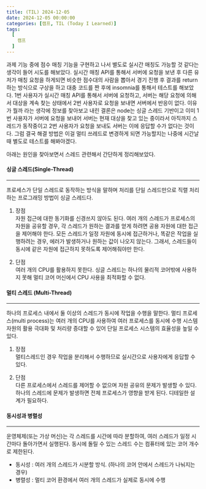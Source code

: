 ```yaml
---
title: (TIL) 2024-12-05
date: 2024-12-05 00:00:00
categories: [캠프, TIL (Today I Learned)]
tags:
  [
    캠프
  ]
---
```


과제 기능 중에 점수 매칭 기능을 구현하고 나서 별도로 실시간 매칭도 가능할 것 같다는 생각이 들어 시도를 해보았다. 실시간 매칭 API를 통해서 서버에 요청을 보낸 후 다른 유저가 매칭 요청을 하게되면 비슷한 점수대의 사람을 뽑아서 경기 진행 후 결과를 return 하는 방식으로 구상을 하고 대충 코드를 짠 후에 insomnia를 통해서 테스트를 해보았다. 1번 사용자가 실시간 매칭 API를 통해서 서버에 요청하고, 서버는 해당 요청에 의해서 대상을 계속 찾는 상태에서 2번 사용자로 요청을 보내면 서버에서 반응이 없다. 이유가 뭘까 라는 생각에 정보를 찾아보고 내린 결론은 node는 싱글 스레드 기반이고 이미 1번 사용자가 서버에 요청을 보내어 서버는 현재 대상을 찾고 있는 중이라서 아직까지 스레드가 동작중이고 2번 사용자가 요청을 보내도 서버는 이에 응답할 수가 없다는 것이다. 그럼 결국 해결 방법은 이걸 멀티 쓰레드로 변경하게 되면 가능할지는 나중에 시간날 때 별도로 테스트를 해봐야겠다. 

아래는 원인을 찾아보면서 스레드 관련해서 간단하게 정리해보았다.

#### 싱글 스레드(Single-Thread)
---
프로세스가 단일 스레드로 동작하는 방식을 말하며 처리를 단일 스레드만으로 직렬 처리하는 프로그래밍 방법이 싱글 스레드다.  

1. 장점  
  자원 접근에 대한 동기화를 신경쓰지 않아도 된다. 여러 개의 스레드가 프로세스의 자원을 공유할 경우, 각 스레드가 원하는 결과를 얻게 하려면 공용 자원에 대한 접근을 제어해야 한다. 모든 스레드가 일정 자원에 동시에 접근하거나, 똑같은 작업을 실행하려는 경우, 에러가 발생하거나 원하는 값이 나오지 않는다. 그래서, 스레드들이 동시에 같은 자원에 접근하지 못하도록 제어해줘야만 한다.  

2. 단점  
  여러 개의 CPU를 활용하지 못한다. 싱글 스레드는 하나의 물리적 코어밖에 사용하지 못해 멀티 코어 머신에서 CPU 사용을 최적화할 수 없다.    

#### 멀티 스레드 (Multi-Thread)
---
하나의 프로세스 내에서 둘 이상의 스레드가 동시에 작업을 수행을 말한다. 멀티 프로세스(multi process)는 여러 개의 CPU를 사용하여 여러 프로세스를 동시에 수행
시스템 자원의 활용 극대화 및 처리량 증대할 수 있어 단일 프로세스 시스템의 효율성을 높일 수 있다.  

1. 장점  
  멀티스레드인 경우 작업을 분리해서 수행하므로 실시간으로 사용자에게 응답할 수 있다.

2. 단점  
  다른 프로세스에서 스레드를 제어할 수 없으며 자원 공유의 문제가 발생할 수 있다. 하나의 스레드에 문제가 발생하면 전체 프로세스가 영향을 받게 된다. 디테일한 설계가 필요하다.

#### 동시성과 병렬성
---
운영체제(또는 가상 머신)는 각 스레드를 시간에 따라 분할하여, 여러 스레드가 일정 시간마다 돌아가면서 실행된다. 동시에 돌릴 수 있는 스레드 수는 컴퓨터에 있는 코어 개수로 제한된다.  
  - 동시성 : 여러 개의 스레드가 시분할 방식. (하나의 코어 안에서 스레드가 나눠지는 경우)
  - 병렬성 : 멀티 코어 환경에서 여러 개의 스레드가 실제로 동시에 수행